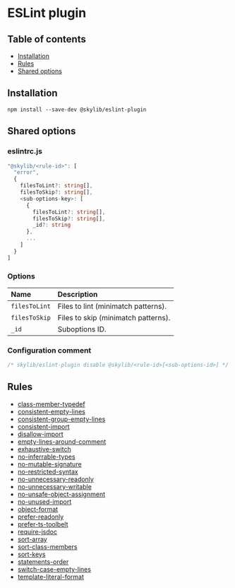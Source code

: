 # ESLint plugin

## Table of contents

- [Installation](#installation)
- [Rules](#rules)
- [Shared options](https://ilyub.github.io/eslint-plugin/shared-options.html)

## <a name="installation"></a>Installation

```
npm install --save-dev @skylib/eslint-plugin
```

## <a name="shared-options"></a>Shared options

### eslintrc.js

```ts
"@skylib/<rule-id>": [
  "error",
  {
    filesToLint?: string[],
    filesToSkip?: string[],
    <sub-options-key>: [
      {
        filesToLint?: string[],
        filesToSkip?: string[],
        _id?: string
      },
      ...
    ]
  }
]
```

### Options

| Name | Description |
| :------ | :------ |
| `filesToLint` | Files to lint (minimatch patterns). |
| `filesToSkip` | Files to skip (minimatch patterns). |
| `_id` | Suboptions ID. |

### Configuration comment

```ts
/* skylib/eslint-plugin disable @skylib/<rule-id>[<sub-options-id>] */
```

## <a name="rules"></a>Rules

- [class-member-typedef](https://ilyub.github.io/eslint-plugin/class-member-typedef.html)
- [consistent-empty-lines](https://ilyub.github.io/eslint-plugin/consistent-empty-lines.html)
- [consistent-group-empty-lines](https://ilyub.github.io/eslint-plugin/consistent-group-empty-lines.html)
- [consistent-import](https://ilyub.github.io/eslint-plugin/consistent-import.html)
- [disallow-import](https://ilyub.github.io/eslint-plugin/disallow-import.html)
- [empty-lines-around-comment](https://ilyub.github.io/eslint-plugin/empty-lines-around-comment.html)
- [exhaustive-switch](https://ilyub.github.io/eslint-plugin/exhaustive-switch.html)
- [no-inferrable-types](https://ilyub.github.io/eslint-plugin/no-inferrable-types.html)
- [no-mutable-signature](https://ilyub.github.io/eslint-plugin/no-mutable-signature.html)
- [no-restricted-syntax](https://ilyub.github.io/eslint-plugin/no-restricted-syntax.html)
- [no-unnecessary-readonly](https://ilyub.github.io/eslint-plugin/no-unnecessary-readonly.html)
- [no-unnecessary-writable](https://ilyub.github.io/eslint-plugin/no-unnecessary-writable.html)
- [no-unsafe-object-assignment](https://ilyub.github.io/eslint-plugin/no-unsafe-object-assignment.html)
- [no-unused-import](https://ilyub.github.io/eslint-plugin/no-unused-import.html)
- [object-format](https://ilyub.github.io/eslint-plugin/object-format.html)
- [prefer-readonly](https://ilyub.github.io/eslint-plugin/prefer-readonly.html)
- [prefer-ts-toolbelt](https://ilyub.github.io/eslint-plugin/prefer-ts-toolbelt.html)
- [require-jsdoc](https://ilyub.github.io/eslint-plugin/require-jsdoc.html)
- [sort-array](https://ilyub.github.io/eslint-plugin/sort-array.html)
- [sort-class-members](https://ilyub.github.io/eslint-plugin/sort-class-members.html)
- [sort-keys](https://ilyub.github.io/eslint-plugin/sort-keys.html)
- [statements-order](https://ilyub.github.io/eslint-plugin/statements-order.html)
- [switch-case-empty-lines](https://ilyub.github.io/eslint-plugin/switch-case-empty-lines.html)
- [template-literal-format](https://ilyub.github.io/eslint-plugin/template-literal-format.html)
